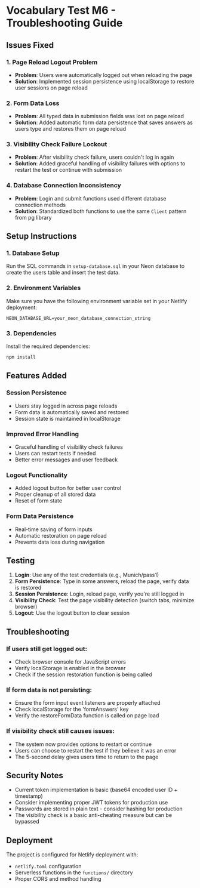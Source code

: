 # Vocabulary Test M6 - Troubleshooting Guide

## Issues Fixed

### 1. Page Reload Logout Problem
- **Problem**: Users were automatically logged out when reloading the page
- **Solution**: Implemented session persistence using localStorage to restore user sessions on page reload

### 2. Form Data Loss
- **Problem**: All typed data in submission fields was lost on page reload
- **Solution**: Added automatic form data persistence that saves answers as users type and restores them on page reload

### 3. Visibility Check Failure Lockout
- **Problem**: After visibility check failure, users couldn't log in again
- **Solution**: Added graceful handling of visibility failures with options to restart the test or continue with submission

### 4. Database Connection Inconsistency
- **Problem**: Login and submit functions used different database connection methods
- **Solution**: Standardized both functions to use the same `Client` pattern from pg library

## Setup Instructions

### 1. Database Setup
Run the SQL commands in `setup-database.sql` in your Neon database to create the users table and insert the test data.

### 2. Environment Variables
Make sure you have the following environment variable set in your Netlify deployment:
```
NEON_DATABASE_URL=your_neon_database_connection_string
```

### 3. Dependencies
Install the required dependencies:
```bash
npm install
```

## Features Added

### Session Persistence
- Users stay logged in across page reloads
- Form data is automatically saved and restored
- Session state is maintained in localStorage

### Improved Error Handling
- Graceful handling of visibility check failures
- Users can restart tests if needed
- Better error messages and user feedback

### Logout Functionality
- Added logout button for better user control
- Proper cleanup of all stored data
- Reset of form state

### Form Data Persistence
- Real-time saving of form inputs
- Automatic restoration on page reload
- Prevents data loss during navigation

## Testing

1. **Login**: Use any of the test credentials (e.g., Munich/pass1)
2. **Form Persistence**: Type in some answers, reload the page, verify data is restored
3. **Session Persistence**: Login, reload page, verify you're still logged in
4. **Visibility Check**: Test the page visibility detection (switch tabs, minimize browser)
5. **Logout**: Use the logout button to clear session

## Troubleshooting

### If users still get logged out:
- Check browser console for JavaScript errors
- Verify localStorage is enabled in the browser
- Check if the session restoration function is being called

### If form data is not persisting:
- Ensure the form input event listeners are properly attached
- Check localStorage for the 'formAnswers' key
- Verify the restoreFormData function is called on page load

### If visibility check still causes issues:
- The system now provides options to restart or continue
- Users can choose to restart the test if they believe it was an error
- The 5-second delay gives users time to return to the page

## Security Notes

- Current token implementation is basic (base64 encoded user ID + timestamp)
- Consider implementing proper JWT tokens for production use
- Passwords are stored in plain text - consider hashing for production
- The visibility check is a basic anti-cheating measure but can be bypassed

## Deployment

The project is configured for Netlify deployment with:
- `netlify.toml` configuration
- Serverless functions in the `functions/` directory
- Proper CORS and method handling
